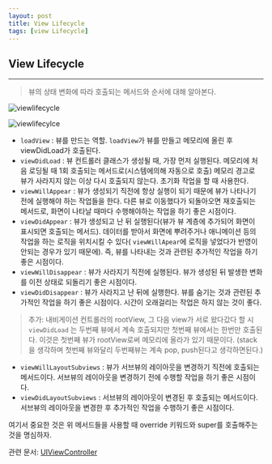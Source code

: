 ```yaml
---
layout: post
title: View Lifecycle
tags: [view Lifecycle]
---
```


## View Lifecycle

***

>  뷰의 상태 변화에 따라 호출되는 메서드와 순서에 대해 알아본다.

![viewlifecycle](https://docs-assets.developer.apple.com/published/f06f30fa63/UIViewController_Class_Reference_2x_ddcaa00c-87d8-4c85-961e-ccfb9fa4aac2.png)



![viewlifecylce](https://www.safaribooksonline.com/library/view/learning-xamarin-studio/9781783550814/graphics/0814OT_06_02.jpg)

- `loadView` : 뷰를 만드는 역할. `loadView`가 뷰를 만들고 메모리에 올린 후 viewDidLoad가 호출된다.
- `viewDidLoad` : 뷰 컨트롤러 클래스가 생성될 때, 가장 먼저 실행된다. 메모리에 처음 로딩될 때 1회 호출되는 메서드로(시스템에의해 자동으로 호출) 메모리 경고로 뷰가 사라지지 않는 이상 다시 호출되지 않는다. 초기화 작업을 할 때 사용한다.
- `viewWillAppear` : 뷰가 생성되기 직전에 항상 실행이 되기 때문에 뷰가 나타나기 전에 실행해야 하는 작업들을 한다. 다른 뷰로 이동했다가 되돌아오면 재호출되는 메서드로, 화면이 나타날 때마다 수행해야하는 작업을 하기 좋은 시점이다.
- `viewDidAppear` : 뷰가 생성되고 난 뒤 실행된다(뷰가 뷰 계층에 추가되어 화면이 표시되면 호출되는 메서드). 데이터를 받아서 화면에 뿌려주거나 애니메이션 등의 작업을 하는 로직을 위치시킬 수 있다( `viewWillApear`에 로직을 넣었다가 반영이 안되는 경우가 있기 때문에). 즉, 뷰를 나타내는 것과 관련된 추가적인 작업을 하기 좋은 시점이다.
- `viewWillDisappear` : 뷰가 사라지기 직전에 실행된다. 뷰가 생성된 뒤 발생한 변화를 이전 상태로 되돌리기 좋은 시점이다.
- `viewDidDisappear` : 뷰가 사라지고 난 뒤에 실행한다. 뷰를 숨기는 것과 관련된 추가적인 작업을 하기 좋은 시점이다. 시간이 오래걸리는 작업은 하지 않는 것이 좋다.



> 추가: 내비게이션 컨트롤러의 rootView, 그 다음 view가 서로 왔다갔다 할 시 `viewDidLoad` 는 두번째 뷰에서 계속 호출되지만 첫번째 뷰에서는 한번만 호출된다. 이것은 첫번째 뷰가 rootView로써 메모리에 올라가 있기 때문이다. (stack을 생각하며 첫번째 뷰와달리 두번째뷰는 계속 pop, push된다고 생각하면된다.)

- `viewWillLayoutSubviews` : 뷰가 서브뷰의 레이아웃을 변경하기 직전에 호출되는 메서드이다. 서브뷰의 레이아웃을 변경하기 전에 수행할 작업을 하기 좋은 시점이다.
- `viewDidLayoutSubviews` : 서브뷰의 레이아웃이 변경된 후 호출되는 메서드이다. 서브뷰의 레이아웃을 변경한 후 추가적인 작업을 수행하기 좋은 시점이다.

여기서 중요한 것은 위 메서드들을 사용할 때 override 키워드와 super를 호출해주는 것을 명심하자.



관련 문서: [UIViewController](https://developer.apple.com/documentation/uikit/uiviewcontroller)



